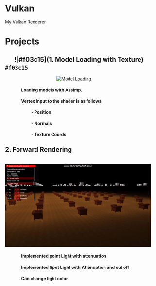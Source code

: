 # Vulkan
  My Vulkan Renderer
  
# Projects

## &nbsp;&nbsp;&nbsp;&nbsp;&nbsp;&nbsp;![#f03c15](1. Model Loading with Texture) `#f03c15`



&nbsp;&nbsp;&nbsp;&nbsp;&nbsp;&nbsp;&nbsp;&nbsp;&nbsp;&nbsp;&nbsp;&nbsp;&nbsp;&nbsp;&nbsp;&nbsp;&nbsp;&nbsp;&nbsp;&nbsp;&nbsp;&nbsp;&nbsp;&nbsp;&nbsp;&nbsp;&nbsp;&nbsp;&nbsp;&nbsp;&nbsp;&nbsp;&nbsp;&nbsp;&nbsp;&nbsp;&nbsp;&nbsp;&nbsp;&nbsp;&nbsp;&nbsp;&nbsp;[![Model Loading](Gifs/Vulkan___Model_Loading.gif)](https://youtu.be/W6YLzFhfPsc "Model Loading")







#### &nbsp;&nbsp;&nbsp;&nbsp;&nbsp;&nbsp;&nbsp;&nbsp;&nbsp;&nbsp;&nbsp;&nbsp;&nbsp;&nbsp;&nbsp;&nbsp;Loading models with Assimp.        
#### &nbsp;&nbsp;&nbsp;&nbsp;&nbsp;&nbsp;&nbsp;&nbsp;&nbsp;&nbsp;&nbsp;&nbsp;&nbsp;&nbsp;&nbsp;&nbsp;Vertex Input to the shader is as follows
#### &nbsp;&nbsp;&nbsp;&nbsp;&nbsp;&nbsp;&nbsp;&nbsp;&nbsp;&nbsp;&nbsp;&nbsp;&nbsp;&nbsp;&nbsp;&nbsp;&nbsp;&nbsp;&nbsp;&nbsp;&nbsp;&nbsp;&nbsp;&nbsp;&nbsp;&nbsp;- Position
#### &nbsp;&nbsp;&nbsp;&nbsp;&nbsp;&nbsp;&nbsp;&nbsp;&nbsp;&nbsp;&nbsp;&nbsp;&nbsp;&nbsp;&nbsp;&nbsp;&nbsp;&nbsp;&nbsp;&nbsp;&nbsp;&nbsp;&nbsp;&nbsp;&nbsp;&nbsp;- Normals
#### &nbsp;&nbsp;&nbsp;&nbsp;&nbsp;&nbsp;&nbsp;&nbsp;&nbsp;&nbsp;&nbsp;&nbsp;&nbsp;&nbsp;&nbsp;&nbsp;&nbsp;&nbsp;&nbsp;&nbsp;&nbsp;&nbsp;&nbsp;&nbsp;&nbsp;&nbsp;- Texture Coords






## 2. Forward Rendering






&nbsp;&nbsp;&nbsp;&nbsp;&nbsp;&nbsp;&nbsp;&nbsp;&nbsp;&nbsp;&nbsp;&nbsp;&nbsp;&nbsp;&nbsp;&nbsp;&nbsp;&nbsp;&nbsp;&nbsp;&nbsp;&nbsp;&nbsp;&nbsp;&nbsp;&nbsp;&nbsp;&nbsp;&nbsp;&nbsp;&nbsp;&nbsp;&nbsp;&nbsp;&nbsp;&nbsp;&nbsp;&nbsp;&nbsp;&nbsp;&nbsp;&nbsp;&nbsp;[![Model Loading](Gifs/Vulkan___Forward_Rendering.gif)](https://youtu.be/iuVcs6PGtCU "Forward Rendering")






#### &nbsp;&nbsp;&nbsp;&nbsp;&nbsp;&nbsp;&nbsp;&nbsp;&nbsp;&nbsp;&nbsp;&nbsp;&nbsp;&nbsp;&nbsp;&nbsp;Implemented point Light with attenuation
#### &nbsp;&nbsp;&nbsp;&nbsp;&nbsp;&nbsp;&nbsp;&nbsp;&nbsp;&nbsp;&nbsp;&nbsp;&nbsp;&nbsp;&nbsp;&nbsp;Implemented Spot Light with Attenuation and cut off
#### &nbsp;&nbsp;&nbsp;&nbsp;&nbsp;&nbsp;&nbsp;&nbsp;&nbsp;&nbsp;&nbsp;&nbsp;&nbsp;&nbsp;&nbsp;&nbsp;Can change light color       

